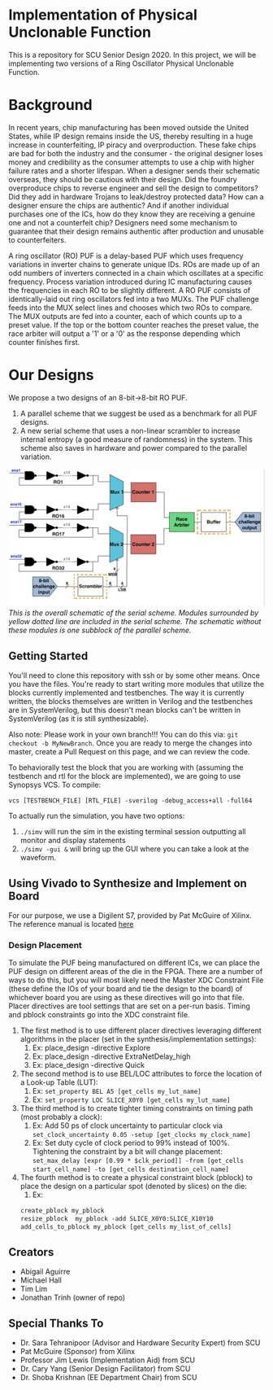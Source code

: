 # Implementation of Physical Unclonable Function

This is a repository for SCU Senior Design 2020. In this project, we will be implementing two versions of a Ring Oscillator Physical Unclonable Function.

# Background

In recent years, chip manufacturing has been moved outside the United States, while IP design remains inside the US, thereby resulting in a huge increase in counterfeiting, IP piracy and overproduction. These fake chips are bad for both the industry and the consumer - the original designer loses money and credibility as the consumer attempts to use a chip with higher failure rates and a shorter lifespan. When a designer sends their schematic overseas, they should be cautious with their design. Did the foundry overproduce chips to reverse engineer and sell the design to competitors? Did they add in hardware Trojans to leak/destroy protected data? How can a designer ensure the chips are authentic? And if another individual purchases one of the ICs, how do they know they are receiving a genuine one and not a counterfeit chip? Designers need some mechanism to guarantee that their design remains authentic after production and unusable to counterfeiters.

A ring oscillator (RO) PUF is a delay-based PUF which uses frequency variations in inverter chains to generate unique IDs. ROs are made up of an odd numbers of inverters connected in a chain which oscillates at a specific frequency. Process variation introduced during IC manufacturing causes the frequencies in each RO to be slightly different. A RO PUF consists of identically-laid out ring oscillators fed into a two MUXs. The PUF challenge feeds into the MUX select lines and chooses which two ROs to compare. The MUX outputs are fed into a counter, each of which counts up to a preset value. If the top or the bottom counter reaches the preset value, the race arbiter will output a '1' or a '0' as the response depending which counter finishes first.

# Our Designs

We propose a two designs of an 8-bit->8-bit RO PUF.

1. A parallel scheme that we suggest be used as a benchmark for all PUF designs.
2. A new serial scheme that uses a non-linear scrambler to increase internal entropy (a good measure of randomness) in the system. This scheme also saves in hardware and power compared to the parallel variation.

![Schematic of Design](/images/puf_scheme.jpg "Schematic of Design") *This is the overall schematic of the serial scheme. Modules surrounded by yellow dotted line are included in the serial scheme. The schematic without these modules is one subblock of the parallel scheme.*

## Getting Started

You'll need to clone this repository with ssh or by some other means. Once you have the files. You're ready to start writing more modules that utilize the blocks currently implemented and testbenches. The way it is currently written, the blocks themselves are written in Verilog and the testbenches are in SystemVerilog, but this doesn't mean blocks can't be written in SystemVerilog (as it is still synthesizable).

Also note: Please work in your own branch!!! You can do this via: `git checkout -b MyNewBranch`. Once you are ready to merge the changes into master, create a Pull Request on this page, and we can review the code.

To behaviorally test the block that you are working with (assuming the testbench and rtl for the block are implemented), we are going to use Synopsys VCS. To compile:

```
vcs [TESTBENCH_FILE] [RTL_FILE] -sverilog -debug_access+all -full64
```

To actually run the simulation, you have two options:

1. `./simv` will run the sim in the existing terminal session outputting all monitor and display statements
2. `./simv -gui &` will bring up the GUI where you can take a look at the waveform.

## Using Vivado to Synthesize and Implement on Board

For our purpose, we use a Digilent S7, provided by Pat McGuire of Xilinx. The reference manual is located [here](https://reference.digilentinc.com/reference/programmable-logic/arty-s7/start)

### Design Placement

To simulate the PUF being manufactured on different ICs, we can place the PUF design on different areas of the die in the FPGA. There are a number of ways to do this, but you will most likely need the Master XDC Constraint File (these define the IOs of your board and tie the design to the board) of whichever board you are using as these directives will go into that file. Placer directives are tool settings that are set on a per-run basis. Timing and pblock constraints go into the XDC constraint file.

1. The first method is to use different placer directives leveraging different algorithms in the placer (set in the synthesis/implementation settings):
    1. Ex: place\_design -directive Explore
    2. Ex: place\_design -directive ExtraNetDelay_high
    3. Ex: place\_design -directive Quick
2. The second method is to use BEL/LOC attributes to force the location of a Look-up Table (LUT):
    1. Ex: `set_property BEL A5 [get_cells my_lut_name]`
    2. Ex: `set_property LOC SLICE_X0Y0 [get_cells my_lut_name]`
3. The third method is to create tighter timing constraints on timing path (most probably a clock):
    1. Ex: Add 50 ps of clock uncertainty to particular clock via `set_clock_uncertainty 0.05 -setup [get_clocks my_clock_name]`
    2. Ex: Set duty cycle of clock period to 99% instead of 100%. Tightening the constraint by a bit will change placement: `set_max_delay [expr [0.99 * $clk_period]] -from [get_cells start_cell_name] -to [get_cells destination_cell_name]`
4. The fourth method is to create a physical constraint block (pblock) to place the design on a particular spot (denoted by slices) on the die:
    1. Ex:
    ```
    create_pblock my_pblock
    resize_pblock  my_pblock -add SLICE_X0Y0:SLICE_X10Y10
    add_cells_to_pblock my_pblock [get_cells my_list_of_cells]
    ```

## Creators

* Abigail Aguirre
* Michael Hall
* Tim Lim
* Jonathan Trinh (owner of repo)

## Special Thanks To

* Dr. Sara Tehranipoor (Advisor and Hardware Security Expert) from SCU
* Pat McGuire (Sponsor) from Xilinx
* Professor Jim Lewis (Implementation Aid) from SCU
* Dr. Cary Yang (Senior Design Facilitator) from SCU
* Dr. Shoba Krishnan (EE Department Chair) from SCU
